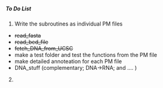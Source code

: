 ##### To Do List


1. Write the subroutines as individual PM files 
  * ~~read_fasta~~
  * ~~read_bed_file~~
  * ~~fetch_DNA_from_UCSC~~
  * make a test folder and test the functions from the PM file
  * make detailed annoteation for each PM file
  * DNA_stuff (complementary; DNA->RNA; and .... )
  
2. 